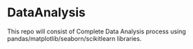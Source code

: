 # DataAnalysis
This repo will consist of Complete Data Analysis process using pandas/matplotlib/seaborn/scikitlearn libraries.
